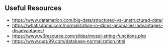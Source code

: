 ## Useful Resources 
+ https://www.datamation.com/big-data/structured-vs-unstructured-data/
+ https://whatisdbms.com/normalization-in-dbms-anomalies-advantages-disadvantages/
+ https://www.w3resource.com/slides/mysql-string-functions.php
+ https://www.guru99.com/database-normalization.html
